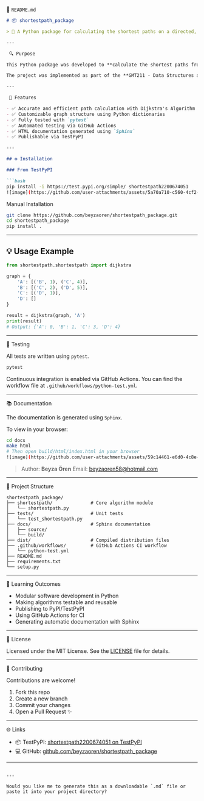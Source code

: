 

 📄 `README.md`

````markdown
# 📦 shortestpath_package

> 📍 A Python package for calculating the shortest paths on a directed, weighted graph using Dijkstra’s Algorithm.

---

 🔍 Purpose

This Python package was developed to **calculate the shortest paths from a source node to all other nodes** on a directed and weighted graph using **Dijkstra’s algorithm**.

The project was implemented as part of the **GMT211 - Data Structures and Algorithms** course at Hacettepe University. It includes modern software engineering components such as packaging, unit testing, documentation, and CI/CD.

---

 🧩 Features

- ✅ Accurate and efficient path calculation with Dijkstra's Algorithm  
- ✅ Customizable graph structure using Python dictionaries  
- ✅ Fully tested with `pytest`  
- ✅ Automated testing via GitHub Actions  
- ✅ HTML documentation generated using `Sphinx`  
- ✅ Publishable via TestPyPI  

---

## ⚙️ Installation

### From TestPyPI

```bash
pip install -i https://test.pypi.org/simple/ shortestpath2200674051
![image](https://github.com/user-attachments/assets/5a70a710-c560-4cf2-b95c-8b3a6ebd0aff)

````

Manual Installation

```bash
git clone https://github.com/beyzaoren/shortestpath_package.git
cd shortestpath_package
pip install .
```

---

## 💡 Usage Example

```python
from shortestpath.shortestpath import dijkstra

graph = {
    'A': [('B', 1), ('C', 4)],
    'B': [('C', 2), ('D', 5)],
    'C': [('D', 1)],
    'D': []
}

result = dijkstra(graph, 'A')
print(result)
# Output: {'A': 0, 'B': 1, 'C': 3, 'D': 4}
```

---

 🧪 Testing

All tests are written using `pytest`.

```bash
pytest
```

Continuous integration is enabled via GitHub Actions. You can find the workflow file at `.github/workflows/python-test.yml`.

---

 📚 Documentation

The documentation is generated using `Sphinx`.

To view in your browser:

```bash
cd docs
make html
# Then open build/html/index.html in your browser
![image](https://github.com/user-attachments/assets/59c14461-e6d0-4c8e-8ab0-714f1fe93cb7)

```

> Author: **Beyza Ören**
> Email: [beyzaoren58@hotmail.com](mailto:beyzaoren58@hotmail.com)

---

 📁 Project Structure

```shell
shortestpath_package/
├── shortestpath/              # Core algorithm module
│   └── shortestpath.py
├── tests/                     # Unit tests
│   └── test_shortestpath.py
├── docs/                      # Sphinx documentation
│   ├── source/
│   └── build/
├── dist/                      # Compiled distribution files
├── .github/workflows/         # GitHub Actions CI workflow
│   └── python-test.yml
├── README.md
├── requirements.txt
└── setup.py
```

---

 🧠 Learning Outcomes

* Modular software development in Python
* Making algorithms testable and reusable
* Publishing to PyPI/TestPyPI
* Using GitHub Actions for CI
* Generating automatic documentation with Sphinx

---

 🪪 License

Licensed under the MIT License. See the [LICENSE](LICENSE) file for details.

---

🏁 Contributing

Contributions are welcome!

1. Fork this repo
2. Create a new branch
3. Commit your changes
4. Open a Pull Request ✨

---

 🌐 Links

* 📦 TestPyPI: [shortestpath2200674051 on TestPyPI](https://test.pypi.org/project/shortestpath2200674051)
* 💻 GitHub: [github.com/beyzaoren/shortestpath\_package](https://github.com/beyzaoren/shortestpath_package)

---

```

---

Would you like me to generate this as a downloadable `.md` file or paste it into your project directory?
```
